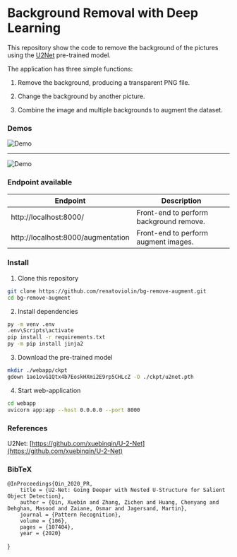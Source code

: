 # Background Removal with Deep Learning

This repository show the code to remove the background of the pictures using the [U2Net](https://arxiv.org/pdf/2005.09007.pdf) pre-trained model.

The application has three simple functions:

1. Remove the background, producing a transparent PNG file.

2. Change the background by another picture.

3. Combine the image and multiple backgrounds to augment the dataset.


### Demos
![Demo](assets/demo1.gif)
<hr>

![Demo](assets/demo2.gif)



### Endpoint available
| Endpoint | Description
| --- | ---
| http://localhost:8000/ |  Front-end to perform background remove.
| http://localhost:8000/augmentation |  Front-end to perform augment images.


### Install
1. Clone this repository
```bash
git clone https://github.com/renatoviolin/bg-remove-augment.git
cd bg-remove-augment
```

2. Install dependencies
```bash
py -m venv .env 
.env\Scripts\activate
pip install -r requirements.txt
py -m pip install jinja2
```


3. Download the pre-trained model
```bash
mkdir ./webapp/ckpt
gdown 1ao1ovG1Qtx4b7EoskHXmi2E9rp5CHLcZ -O ./ckpt/u2net.pth
```


4. Start web-application
```bash
cd webapp
uvicorn app:app --host 0.0.0.0 --port 8000
```

### References
U2Net: [https://github.com/xuebinqin/U-2-Net](https://github.com/xuebinqin/U-2-Net)


### BibTeX
    @InProceedings{Qin_2020_PR,
        title = {U2-Net: Going Deeper with Nested U-Structure for Salient Object Detection},
        author = {Qin, Xuebin and Zhang, Zichen and Huang, Chenyang and Dehghan, Masood and Zaiane, Osmar and Jagersand, Martin},
        journal = {Pattern Recognition},
        volume = {106},
        pages = {107404},
        year = {2020}
}

